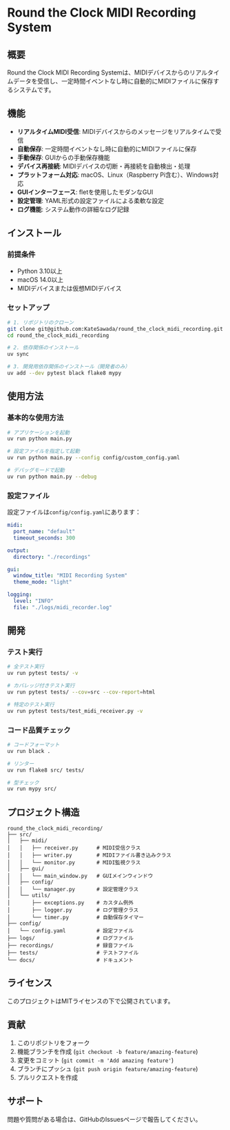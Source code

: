 # Round the Clock MIDI Recording System

## 概要

Round the Clock MIDI Recording Systemは、MIDIデバイスからのリアルタイムデータを受信し、一定時間イベントなし時に自動的にMIDIファイルに保存するシステムです。

## 機能

- **リアルタイムMIDI受信**: MIDIデバイスからのメッセージをリアルタイムで受信
- **自動保存**: 一定時間イベントなし時に自動的にMIDIファイルに保存
- **手動保存**: GUIからの手動保存機能
- **デバイス再接続**: MIDIデバイスの切断・再接続を自動検出・処理
- **プラットフォーム対応**: macOS、Linux（Raspberry Pi含む）、Windows対応
- **GUIインターフェース**: fletを使用したモダンなGUI
- **設定管理**: YAML形式の設定ファイルによる柔軟な設定
- **ログ機能**: システム動作の詳細なログ記録

## インストール

### 前提条件

- Python 3.10以上
- macOS 14.0以上
- MIDIデバイスまたは仮想MIDIデバイス

### セットアップ

```bash
# 1. リポジトリのクローン
git clone git@github.com:KateSawada/round_the_clock_midi_recording.git
cd round_the_clock_midi_recording

# 2. 依存関係のインストール
uv sync

# 3. 開発用依存関係のインストール（開発者のみ）
uv add --dev pytest black flake8 mypy
```

## 使用方法

### 基本的な使用方法

```bash
# アプリケーションを起動
uv run python main.py

# 設定ファイルを指定して起動
uv run python main.py --config config/custom_config.yaml

# デバッグモードで起動
uv run python main.py --debug
```

### 設定ファイル

設定ファイルは`config/config.yaml`にあります：

```yaml
midi:
  port_name: "default"
  timeout_seconds: 300

output:
  directory: "./recordings"

gui:
  window_title: "MIDI Recording System"
  theme_mode: "light"

logging:
  level: "INFO"
  file: "./logs/midi_recorder.log"
```

## 開発

### テスト実行

```bash
# 全テスト実行
uv run pytest tests/ -v

# カバレッジ付きテスト実行
uv run pytest tests/ --cov=src --cov-report=html

# 特定のテスト実行
uv run pytest tests/test_midi_receiver.py -v
```

### コード品質チェック

```bash
# コードフォーマット
uv run black .

# リンター
uv run flake8 src/ tests/

# 型チェック
uv run mypy src/
```

## プロジェクト構造

```
round_the_clock_midi_recording/
├── src/
│   ├── midi/
│   │   ├── receiver.py      # MIDI受信クラス
│   │   ├── writer.py        # MIDIファイル書き込みクラス
│   │   └── monitor.py       # MIDI監視クラス
│   ├── gui/
│   │   └── main_window.py   # GUIメインウィンドウ
│   ├── config/
│   │   └── manager.py       # 設定管理クラス
│   └── utils/
│       ├── exceptions.py    # カスタム例外
│       ├── logger.py        # ログ管理クラス
│       └── timer.py         # 自動保存タイマー
├── config/
│   └── config.yaml          # 設定ファイル
├── logs/                    # ログファイル
├── recordings/              # 録音ファイル
├── tests/                   # テストファイル
└── docs/                    # ドキュメント
```

## ライセンス

このプロジェクトはMITライセンスの下で公開されています。

## 貢献

1. このリポジトリをフォーク
2. 機能ブランチを作成 (`git checkout -b feature/amazing-feature`)
3. 変更をコミット (`git commit -m 'Add amazing feature'`)
4. ブランチにプッシュ (`git push origin feature/amazing-feature`)
5. プルリクエストを作成

## サポート

問題や質問がある場合は、GitHubのIssuesページで報告してください。
